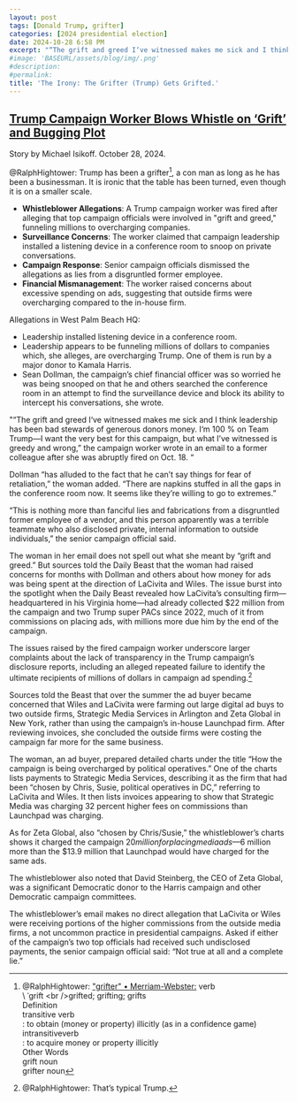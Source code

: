 ```yaml
---
layout: post
tags: [Donald Trump, grifter]
categories: [2024 presidential election]
date: 2024-10-28 6:58 PM
excerpt: "“The grift and greed I‘ve witnessed makes me sick and I think leadership has been bad stewards of generous donors money. I‘m 100 % on Team Trump—I want the very best for this campaign, but what I’ve witnessed is greedy and wrong.” – anonymous campaign whistleblower"
#image: 'BASEURL/assets/blog/img/.png'
#description:
#permalink:
title: 'The Irony: The Grifter (Trump) Gets Grifted.'
---
```



## [Trump Campaign Worker Blows Whistle on ‘Grift’ and Bugging Plot](https://www.thedailybeast.com/donald-trump-campaign-worker-blows-whistle-on-grift-and-bugging-plot-in-bombshell-email/)

Story by Michael Isikoff. October 28, 2024.

@RalphHightower: Trump has been a grifter[^11], a con man as long as he has been a businessman. It is ironic that the table has been turned, even though it is on a smaller scale. 

[^11]: @RalphHightower: ["grifter" • Merriam-Webster:](http://www.merriam-webster.com/dictionary/grifter) verb<br />\ ˈgrift  \<br />grift​ed; grift​ing; grifts<br />Definition<br />transitive ​verb<br />: to obtain (money or property) illicitly (as in a confidence game)<br />intransitive ​verb<br />: to acquire money or property illicitly<br />Other Words<br />grift noun<br />grift​er noun

- **Whistleblower Allegations**: A Trump campaign worker was fired after alleging that top campaign officials were involved in "grift and greed," funneling millions to overcharging companies.
- **Surveillance Concerns**: The worker claimed that campaign leadership installed a listening device in a conference room to snoop on private conversations.
- **Campaign Response**: Senior campaign officials dismissed the allegations as lies from a disgruntled former employee.
- **Financial Mismanagement**: The worker raised concerns about excessive spending on ads, suggesting that outside firms were overcharging compared to the in-house firm.

Allegations in West Palm Beach HQ:

- Leadership installed listening device in a conference room. 
- Leadership appears to be funneling millions of dollars to companies which, she alleges, are overcharging Trump. One of them is run by a major donor to Kamala Harris.
- Sean Dollman, the campaign’s chief financial officer was so worried he was being snooped on that he and others searched the conference room in an attempt to find the surveillance device and block its ability to intercept his conversations, she wrote.

"“The grift and greed I‘ve witnessed makes me sick and I think leadership has been bad stewards of generous donors money. I‘m 100 % on Team Trump—I want the very best for this campaign, but what I’ve witnessed is greedy and wrong,” the campaign worker wrote in an email to a former colleague after she was abruptly fired on Oct. 18. “

Dollman “has alluded to the fact that he can’t say things for fear of retaliation,” the woman added. “There are napkins stuffed in all the gaps in the conference room now. It seems like they’re willing to go to extremes.”

“This is nothing more than fanciful lies and fabrications from a disgruntled former employee of a vendor, and this person apparently was a terrible teammate who also disclosed private, internal information to outside individuals,” the senior campaign official said.

The woman in her email does not spell out what she meant by “grift and greed.” But sources told the Daily Beast that the woman had raised concerns for months with Dollman and others about how money for ads was being spent at the direction of LaCivita and Wiles. The issue burst into the spotlight when the Daily Beast revealed how LaCivita’s consulting firm—headquartered in his Virginia home—had already collected $22 million from the campaign and two Trump super PACs since 2022, much of it from commissions on placing ads, with millions more due him by the end of the campaign.

The issues raised by the fired campaign worker underscore larger complaints about the lack of transparency in the Trump campaign’s disclosure reports, including an alleged repeated failure to identify the ultimate recipients of millions of dollars in campaign ad spending.[^21]

[^21]: @RalphHightower: That’s typical Trump. 

Sources told the Beast that over the summer the ad buyer became concerned that Wiles and LaCivita were farming out large digital ad buys to two outside firms, Strategic Media Services in Arlington and Zeta Global in New York, rather than using the campaign’s in-house Launchpad firm. After reviewing invoices, she concluded the outside firms were costing the campaign far more for the same business.

The woman, an ad buyer, prepared detailed charts under the title “How the campaign is being overcharged by political operatives.” One of the charts lists payments to Strategic Media Services, describing it as the firm that had been “chosen by Chris, Susie, political operatives in DC,” referring to LaCivita and Wiles. It then lists invoices appearing to show that Strategic Media was charging 32 percent higher fees on commissions than Launchpad was charging.

As for Zeta Global, also “chosen by Chris/Susie,” the whistleblower’s charts shows it charged the campaign $20 million for placing media ads—$6 million more than the $13.9 million that Launchpad would have charged for the same ads.

The whistleblower also noted that David Steinberg, the CEO of Zeta Global, was a significant Democratic donor to the Harris campaign and other Democratic campaign committees.

The whistleblower’s email makes no direct allegation that LaCivita or Wiles were receiving portions of the higher commissions from the outside media firms, a not uncommon practice in presidential campaigns. Asked if either of the campaign’s two top officials had received such undisclosed payments, the senior campaign official said: “Not true at all and a complete lie.”
